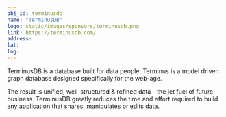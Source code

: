 ```yaml
---
obj_id: terminusdb
name: "TerminusDB"
logo: static/images/sponsors/terminusdb.png
link: https://terminusdb.com/
address:
lat:
lng:
---
```

TerminusDB is a database built for data people. Terminus is a model driven graph database designed specifically for the web-age.

The result is unified, well-structured & refined data - the jet fuel of future business. TerminusDB greatly reduces the time and effort required to build any application that shares, manipulates or edits data.
